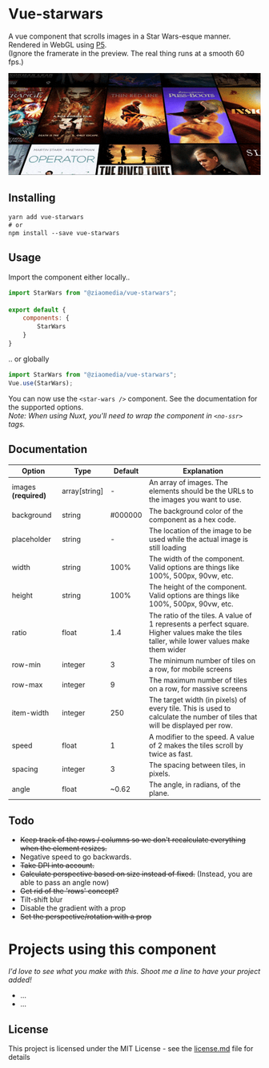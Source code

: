 # Vue-starwars

A vue component that scrolls images in a Star Wars-esque manner. Rendered in WebGL using [P5](https://p5js.org).  
(Ignore the framerate in the preview. The real thing runs at a smooth 60 fps.)

![preview](preview.gif "Preview")

## Installing
```
yarn add vue-starwars
# or
npm install --save vue-starwars
```

## Usage

Import the component either locally..

```js
import StarWars from "@ziaomedia/vue-starwars";

export default {
    components: {
        StarWars
    }
}
```

.. or globally

``` js
import StarWars from "@ziaomedia/vue-starwars";
Vue.use(StarWars);
```

You can now use the ```<star-wars />``` component. See the documentation for the supported options.  
*Note: When using Nuxt, you'll need to wrap the component in ```<no-ssr>``` tags.*

## Documentation

Option | Type | Default | Explanation
--- | --- | --- | ---
images **(required)** | array[string] | - | An array of images. The elements should be the URLs to the images you want to use.
background | string | #000000 | The background color of the component as a hex code.
placeholder | string | - | The location of the image to be used while the actual image is still loading
width | string | 100% | The width of the component. Valid options are things like 100%, 500px, 90vw, etc.
height | string | 100% | The height of the component. Valid options are things like 100%, 500px, 90vw, etc.
ratio | float | 1.4 | The ratio of the tiles. A value of 1 represents a perfect square. Higher values make the tiles taller, while lower values make them wider
row-min | integer | 3 | The minimum number of tiles on a row, for mobile screens
row-max | integer | 9 | The maximum number of tiles on a row, for massive screens
item-width | integer | 250 | The target width (in pixels) of every tile. This is used to calculate the number of tiles that will be displayed per row. 
speed | float | 1 | A modifier to the speed. A value of 2 makes the tiles scroll by twice as fast.
spacing | integer | 3 | The spacing between tiles, in pixels. 
angle | float | ~0.62 | The angle, in radians, of the plane.

## Todo
- ~~Keep track of the rows / columns so we don't recalculate everything when the element resizes.~~
- Negative speed to go backwards.
- ~~Take DPI into account.~~
- ~~Calculate perspective based on size instead of fixed.~~ (Instead, you are able to pass an angle now)
- ~~Get rid of the 'rows' concept?~~
- Tilt-shift blur
- Disable the gradient with a prop
- ~~Set the perspective/rotation with a prop~~

# Projects using this component
*I'd love to see what you make with this. Shoot me a line to have your project added!*
- ...
- ... 
 
## License
This project is licensed under the MIT License - see the [license.md](license.md) file for details